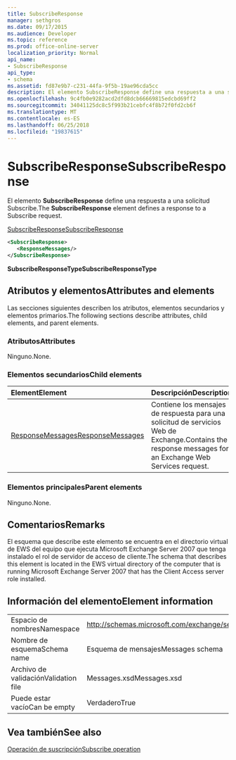 ```yaml
---
title: SubscribeResponse
manager: sethgros
ms.date: 09/17/2015
ms.audience: Developer
ms.topic: reference
ms.prod: office-online-server
localization_priority: Normal
api_name:
- SubscribeResponse
api_type:
- schema
ms.assetid: fd87e9b7-c231-44fa-9f5b-19ae96cda5cc
description: El elemento SubscribeResponse define una respuesta a una solicitud Subscribe.
ms.openlocfilehash: 9c4fb0e9282acd2dfd8dcb66669815edcbd69ff2
ms.sourcegitcommit: 34041125dc8c5f993b21cebfc4f8b72f0fd2cb6f
ms.translationtype: MT
ms.contentlocale: es-ES
ms.lasthandoff: 06/25/2018
ms.locfileid: "19837615"
---
```

# <a name="subscriberesponse"></a><span data-ttu-id="96d6d-103">SubscribeResponse</span><span class="sxs-lookup"><span data-stu-id="96d6d-103">SubscribeResponse</span></span>

<span data-ttu-id="96d6d-104">El elemento **SubscribeResponse** define una respuesta a una solicitud Subscribe.</span><span class="sxs-lookup"><span data-stu-id="96d6d-104">The **SubscribeResponse** element defines a response to a Subscribe request.</span></span> 
  
[<span data-ttu-id="96d6d-105">SubscribeResponse</span><span class="sxs-lookup"><span data-stu-id="96d6d-105">SubscribeResponse</span></span>](subscriberesponse.md)
  
```xml
<SubscribeResponse>
   <ResponseMessages/>
</SubscribeResponse>
```

 <span data-ttu-id="96d6d-106">**SubscribeResponseType**</span><span class="sxs-lookup"><span data-stu-id="96d6d-106">**SubscribeResponseType**</span></span>
## <a name="attributes-and-elements"></a><span data-ttu-id="96d6d-107">Atributos y elementos</span><span class="sxs-lookup"><span data-stu-id="96d6d-107">Attributes and elements</span></span>

<span data-ttu-id="96d6d-108">Las secciones siguientes describen los atributos, elementos secundarios y elementos primarios.</span><span class="sxs-lookup"><span data-stu-id="96d6d-108">The following sections describe attributes, child elements, and parent elements.</span></span>
  
### <a name="attributes"></a><span data-ttu-id="96d6d-109">Atributos</span><span class="sxs-lookup"><span data-stu-id="96d6d-109">Attributes</span></span>

<span data-ttu-id="96d6d-110">Ninguno.</span><span class="sxs-lookup"><span data-stu-id="96d6d-110">None.</span></span>
  
### <a name="child-elements"></a><span data-ttu-id="96d6d-111">Elementos secundarios</span><span class="sxs-lookup"><span data-stu-id="96d6d-111">Child elements</span></span>

|<span data-ttu-id="96d6d-112">**Element**</span><span class="sxs-lookup"><span data-stu-id="96d6d-112">**Element**</span></span>|<span data-ttu-id="96d6d-113">**Descripción**</span><span class="sxs-lookup"><span data-stu-id="96d6d-113">**Description**</span></span>|
|:-----|:-----|
|[<span data-ttu-id="96d6d-114">ResponseMessages</span><span class="sxs-lookup"><span data-stu-id="96d6d-114">ResponseMessages</span></span>](responsemessages.md) <br/> |<span data-ttu-id="96d6d-115">Contiene los mensajes de respuesta para una solicitud de servicios Web de Exchange.</span><span class="sxs-lookup"><span data-stu-id="96d6d-115">Contains the response messages for an Exchange Web Services request.</span></span>  <br/> |
   
### <a name="parent-elements"></a><span data-ttu-id="96d6d-116">Elementos principales</span><span class="sxs-lookup"><span data-stu-id="96d6d-116">Parent elements</span></span>

<span data-ttu-id="96d6d-117">Ninguno.</span><span class="sxs-lookup"><span data-stu-id="96d6d-117">None.</span></span>
  
## <a name="remarks"></a><span data-ttu-id="96d6d-118">Comentarios</span><span class="sxs-lookup"><span data-stu-id="96d6d-118">Remarks</span></span>

<span data-ttu-id="96d6d-119">El esquema que describe este elemento se encuentra en el directorio virtual de EWS del equipo que ejecuta Microsoft Exchange Server 2007 que tenga instalado el rol de servidor de acceso de cliente.</span><span class="sxs-lookup"><span data-stu-id="96d6d-119">The schema that describes this element is located in the EWS virtual directory of the computer that is running Microsoft Exchange Server 2007 that has the Client Access server role installed.</span></span>
  
## <a name="element-information"></a><span data-ttu-id="96d6d-120">Información del elemento</span><span class="sxs-lookup"><span data-stu-id="96d6d-120">Element information</span></span>

|||
|:-----|:-----|
|<span data-ttu-id="96d6d-121">Espacio de nombres</span><span class="sxs-lookup"><span data-stu-id="96d6d-121">Namespace</span></span>  <br/> |http://schemas.microsoft.com/exchange/services/2006/messages  <br/> |
|<span data-ttu-id="96d6d-122">Nombre de esquema</span><span class="sxs-lookup"><span data-stu-id="96d6d-122">Schema name</span></span>  <br/> |<span data-ttu-id="96d6d-123">Esquema de mensajes</span><span class="sxs-lookup"><span data-stu-id="96d6d-123">Messages schema</span></span>  <br/> |
|<span data-ttu-id="96d6d-124">Archivo de validación</span><span class="sxs-lookup"><span data-stu-id="96d6d-124">Validation file</span></span>  <br/> |<span data-ttu-id="96d6d-125">Messages.xsd</span><span class="sxs-lookup"><span data-stu-id="96d6d-125">Messages.xsd</span></span>  <br/> |
|<span data-ttu-id="96d6d-126">Puede estar vacío</span><span class="sxs-lookup"><span data-stu-id="96d6d-126">Can be empty</span></span>  <br/> |<span data-ttu-id="96d6d-127">Verdadero</span><span class="sxs-lookup"><span data-stu-id="96d6d-127">True</span></span>  <br/> |
   
## <a name="see-also"></a><span data-ttu-id="96d6d-128">Vea también</span><span class="sxs-lookup"><span data-stu-id="96d6d-128">See also</span></span>



[<span data-ttu-id="96d6d-129">Operación de suscripción</span><span class="sxs-lookup"><span data-stu-id="96d6d-129">Subscribe operation</span></span>](subscribe-operation.md)

